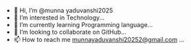 - 👋 Hi, I’m @munna yaduvanshi2025
- 👀 I’m interested in Technology...
- 🌱 I’m currently learning Programming language...
- 💞️ I’m looking to collaborate on  GitHub...
- 📫 How to reach me munnayaduvanshi20252@gmail.com ...

<!---
munna2025/munna2025 is a ✨ special ✨ repository because its `README.md` (this file) appears on your GitHub profile.
You can click the Preview link to take a look at your changes.
--->

